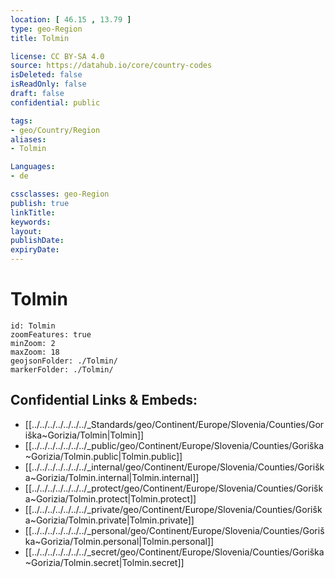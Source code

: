 ```yaml
---
location: [ 46.15 , 13.79 ] 
type: geo-Region
title: Tolmin

license: CC BY-SA 4.0
source: https://datahub.io/core/country-codes
isDeleted: false
isReadOnly: false
draft: false
confidential: public

tags:
- geo/Country/Region
aliases:
- Tolmin

Languages:
- de

cssclasses: geo-Region
publish: true
linkTitle: 
keywords: 
layout: 
publishDate: 
expiryDate: 
---
```


# Tolmin

```leaflet
id: Tolmin
zoomFeatures: true 
minZoom: 2 
maxZoom: 18
geojsonFolder: ./Tolmin/
markerFolder: ./Tolmin/
```


## Confidential Links & Embeds: 
- [[../../../../../../../_Standards/geo/Continent/Europe/Slovenia/Counties/Goriška~Gorizia/Tolmin|Tolmin]] 
- [[../../../../../../../_public/geo/Continent/Europe/Slovenia/Counties/Goriška~Gorizia/Tolmin.public|Tolmin.public]] 
- [[../../../../../../../_internal/geo/Continent/Europe/Slovenia/Counties/Goriška~Gorizia/Tolmin.internal|Tolmin.internal]] 
- [[../../../../../../../_protect/geo/Continent/Europe/Slovenia/Counties/Goriška~Gorizia/Tolmin.protect|Tolmin.protect]] 
- [[../../../../../../../_private/geo/Continent/Europe/Slovenia/Counties/Goriška~Gorizia/Tolmin.private|Tolmin.private]] 
- [[../../../../../../../_personal/geo/Continent/Europe/Slovenia/Counties/Goriška~Gorizia/Tolmin.personal|Tolmin.personal]] 
- [[../../../../../../../_secret/geo/Continent/Europe/Slovenia/Counties/Goriška~Gorizia/Tolmin.secret|Tolmin.secret]] 

